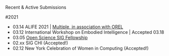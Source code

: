 Recent & Active Submissions

#2021
- 03.14  ALIFE 2021 | [Multiple, in association with OREL](https://github.com/OREL-group/Proposals/blob/main/2021/ALIFE.MD)
- 03.12  International Workshop on Embodied Intelligence | Accepted 03.18
- 03.05  [Open Science SIG Fellowship](https://github.com/jesparent/Proposal-Materials/blob/master/2021/Open-Science-SIG-Fellowship.md)
- 02.xx SIG CHI (Accepted!)
- 02.12 New York Celebration of Women in Computing (Accepted!)
